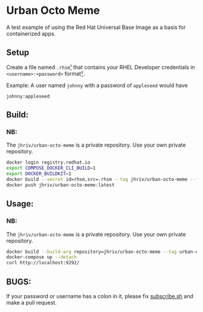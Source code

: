 Urban Octo Meme
===

A test example of using the Red Hat Universal Base Image as a basis for
containerized apps.

Setup
---

Create a file named `.rhsm`[¹][1] that contains your RHEL Developer credentials in
`<username>:<password>` format[²][2].

Example:
A user named `johnny` with a password of `appleseed` would have
```
johnny:appleseed
```

Build:
---
### NB:

The `jhriv/urban-octo-meme` is a private repository. Use your own private repository.

```bash
docker login registry.redhat.io
export COMPOSE_DOCKER_CLI_BUILD=1
export DOCKER_BUILDKIT=1
docker build --secret id=rhsm,src=.rhsm --tag jhriv/urban-octo-meme --file Dockerfile-uom .
docker push jhriv/urban-octo-meme:latest
```

Usage:
---
### NB:

The `jhriv/urban-octo-meme` is a private repository. Use your own private repository.

```bash
docker build --build-arg repository=jhriv/urban-octo-meme --tag urban-octo-meme .
docker-compose up --detach
curl http://localhost:9292/
```

BUGS:
---

If your password or username has a colon in it, please fix [subscribe.sh][S] and make a pull request.

<!-- References -->
[S]: https://github.com/jhriv/urban-octo-meme/blob/main/subscribe.sh

<!-- Footnotes -->
[1]: # "There is nothing special about this name, as long as it is consistent with the src specification in the docker build invocation."
[2]: # "This very bad practice. Until Docker lets us have an interactive means to pass secrets, this will have to do. My pull request DMs are open."
